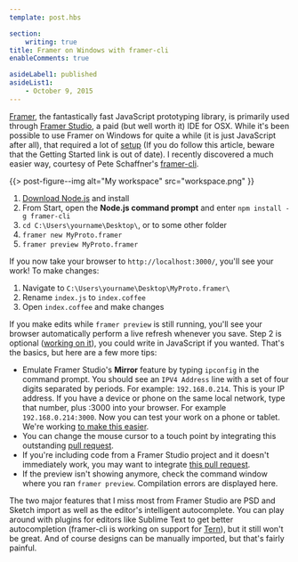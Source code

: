 ```yaml
---
template: post.hbs

section:
    writing: true
title: Framer on Windows with framer-cli
enableComments: true

asideLabel1: published
asideList1:
    - October 9, 2015
---
```


[Framer](https://github.com/koenbok/Framer), the fantastically fast JavaScript prototyping library, is primarily used through [Framer Studio](http://framerjs.com/), a paid (but well worth it) IDE for OSX. While it's been possible to use Framer on Windows for quite a while (it is just JavaScript after all), that required a lot of [setup](http://www.prototypingwithframer.com/framer-on-windows-with-atom/) (If you do follow this article, beware that the Getting Started link is out of date). I recently discovered a much easier way, courtesy of Pete Schaffner's [framer-cli](https://github.com/peteschaffner/framer-cli).

{{> post-figure--img
    alt="My workspace"
    src="workspace.png"
}}

1. [Download Node.js](https://nodejs.org/) and install
2. From Start, open the **Node.js command prompt** and enter `npm install -g framer-cli`
3. `cd C:\Users\yourname\Desktop\`, or to some other folder
4. `framer new MyProto.framer`
5. `framer preview MyProto.framer`

If you now take your browser to `http://localhost:3000/`, you'll see your work! To make changes:

1. Navigate to `C:\Users\yourname\Desktop\MyProto.framer\`
2. Rename `index.js` to `index.coffee`
3. Open `index.coffee` and make changes

If you make edits while `framer preview` is still running, you'll see your browser automatically perform a live refresh whenever you save. Step 2 is optional ([working on it](https://github.com/peteschaffner/framer-cli/issues/16)), you could write in JavaScript if you wanted. That's the basics, but here are a few more tips:

* Emulate Framer Studio's **Mirror** feature by typing `ipconfig` in the command prompt. You should see an `IPV4 Address` line with a set of four digits separated by periods. For example: `192.168.0.214`. This is your IP address. If you have a device or phone on the same local network, type that number, plus :3000 into your browser. For example `192.168.0.214:3000`. Now you can test your work on a phone or tablet. We're working [to make this easier](https://github.com/peteschaffner/framer-cli/issues/14).
* You can change the mouse cursor to a touch point by integrating this outstanding [pull request](https://github.com/peteschaffner/framer-cli/pull/12).
* If you're including code from a Framer Studio project and it doesn't immediately work, you may want to integrate [this pull request](https://github.com/peteschaffner/framer-cli/pull/13).
* If the preview isn't showing anymore, check the command window where you ran `framer preview`. Compilation errors are displayed here.

The two major features that I miss most from Framer Studio are PSD and Sketch import as well as the editor's intelligent autocomplete. You can play around with plugins for editors like Sublime Text to get better autocompletion (framer-cli is working on support for [Tern](http://ternjs.net/)), but it still won't be great. And of course designs can be manually imported, but that's fairly painful.
